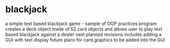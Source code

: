 # blackjack
a simple text based blackjack game - sample of OOP practices
program creates a deck object made of 52 card objects and allows user to play text based blackjack against a dealer
next planned revisions includes adding a GUI with text display
future plans for card graphics to be added into the GUI
